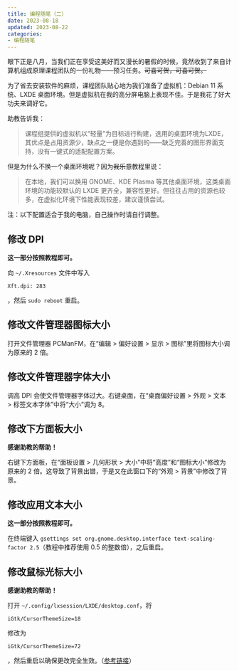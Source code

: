 ```yaml
---
title: 编程随笔（二）
date: 2023-08-18
updated: 2023-08-22
categories:
- 编程随笔
---
```

眼下正是八月，当我们正在享受这美好而又漫长的暑假的时候，竟然收到了来自计算机组成原理课程团队的一份礼物——预习任务。~~可喜可贺，可喜可贺。~~

为了省去安装软件的麻烦，课程团队贴心地为我们准备了虚拟机：Debian 11 系统、LXDE 桌面环境。但是虚拟机在我的高分屏电脑上表现不佳。于是我花了好大功夫来调好它。

助教告诉我：

> 课程组提供的虚拟机以“轻量”为目标进行构建，选用的桌面环境为LXDE，其优点是占用资源少，缺点之一便是你遇到的——缺乏完善的图形界面支持，没有一键式的适配配置方案。

但是为什么不换一个桌面环境呢？因为~~我乐意~~教程里说：

> 在本地，我们可以换用 GNOME、KDE Plasma 等其他桌面环境，这类桌面环境的功能较默认的 LXDE 更齐全，兼容性更好。但往往占用的资源也较多，在虚拟化环境下性能表现较差，建议谨慎尝试。

注：以下配置适合于我的电脑，自己操作时请自行调整。

## 修改 DPI
**这一部分按照教程即可。**

向 `~/.Xresources` 文件中写入
```
Xft.dpi: 283
```
，然后 `sudo reboot` 重启。

## 修改文件管理器图标大小
打开文件管理器 PCManFM，在“编辑 > 偏好设置 > 显示 > 图标”里将图标大小调为原来的 2 倍。

## 修改文件管理器字体大小
调高 DPI 会使文件管理器字体过大。右键桌面，在“桌面偏好设置 > 外观 > 文本 > 标签文本字体”中将“大小”调为 8。

## 修改下方面板大小
**感谢助教的帮助！**

右键下方面板，在“面板设置 > 几何形状 > 大小”中将“高度”和“图标大小”修改为原来的 2 倍。这导致了背景出错，于是又在此窗口下的“外观 > 背景”中修改了背景。


## 修改应用文本大小
**这一部分按照教程即可。**

在终端键入 `gsettings set org.gnome.desktop.interface text-scaling-factor 2.5`（教程中推荐使用 0.5 的整数倍），之后重启。

## 修改鼠标光标大小
**感谢助教的帮助！**

打开 `~/.config/lxsession/LXDE/desktop.conf`，将
```
iGtk/CursorThemeSize=18
```
修改为
```
iGtk/CursorThemeSize=72
```
，然后重启以确保更改完全生效。（[参考链接](https://www.reddit.com/r/linux4noobs/comments/64nj3y/increasing_cursor_size_arch_lxde/)）
